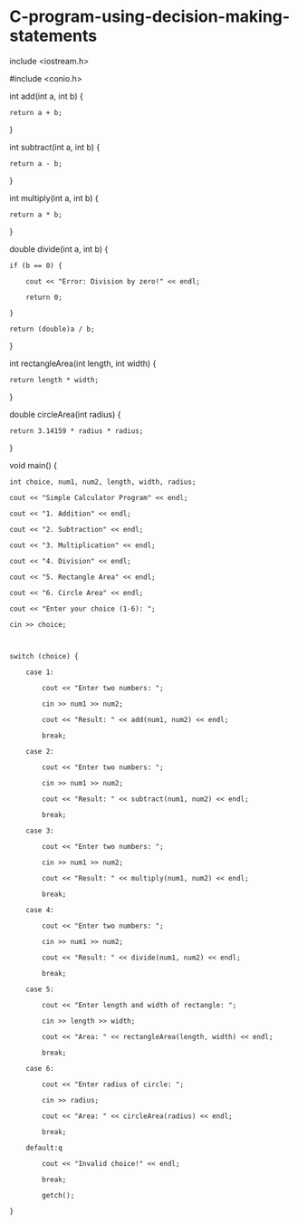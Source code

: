 # C-program-using-decision-making-statements

include <iostream.h>

#include <conio.h>


int add(int a, int b) {

    return a + b;

}


int subtract(int a, int b) {

    return a - b;

}


int multiply(int a, int b) {

    return a * b;

}


double divide(int a, int b) {

    if (b == 0) {

        cout << "Error: Division by zero!" << endl;

        return 0;

    }

    return (double)a / b;

}




int rectangleArea(int length, int width) {

    return length * width;

}




double circleArea(int radius) {

    return 3.14159 * radius * radius;

}

void  main() {

    int choice, num1, num2, length, width, radius;

    cout << "Simple Calculator Program" << endl;

    cout << "1. Addition" << endl;

    cout << "2. Subtraction" << endl;

    cout << "3. Multiplication" << endl;

    cout << "4. Division" << endl;

    cout << "5. Rectangle Area" << endl;

    cout << "6. Circle Area" << endl;

    cout << "Enter your choice (1-6): ";

    cin >> choice;



    switch (choice) {

        case 1:

            cout << "Enter two numbers: ";

            cin >> num1 >> num2;

            cout << "Result: " << add(num1, num2) << endl;

            break;

        case 2:

            cout << "Enter two numbers: ";

            cin >> num1 >> num2;

            cout << "Result: " << subtract(num1, num2) << endl;

            break;

        case 3:

            cout << "Enter two numbers: ";

            cin >> num1 >> num2;

            cout << "Result: " << multiply(num1, num2) << endl;

            break;

        case 4:

            cout << "Enter two numbers: ";

            cin >> num1 >> num2;

            cout << "Result: " << divide(num1, num2) << endl;

            break;

        case 5:

            cout << "Enter length and width of rectangle: ";

            cin >> length >> width;

            cout << "Area: " << rectangleArea(length, width) << endl;

            break;

        case 6:

            cout << "Enter radius of circle: ";

            cin >> radius;

            cout << "Area: " << circleArea(radius) << endl;

            break;

        default:q

            cout << "Invalid choice!" << endl;

            break;

            getch();

    }

